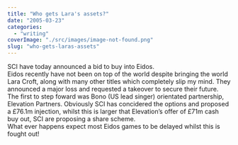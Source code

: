 ```yaml
---
title: "Who gets Lara's assets?"
date: "2005-03-23"
categories: 
  - "writing"
coverImage: "./src/images/image-not-found.png"
slug: "who-gets-laras-assets"
---
```


SCI have today announced a bid to buy into Eidos.  
Eidos recently have not been on top of the world despite bringing the world Lara Croft, along with many other titles which completely slip my mind. They announced a major loss and requested a takeover to secure their future.  
The first to step foward was Bono (US lead singer) orientated partnership, Elevation Partners. Obviously SCI has concidered the options and proposed a £76.1m injection, whilst this is larger that Elevation’s offer of £71m cash buy out, SCI are proposing a share scheme.  
What ever happens expect most Eidos games to be delayed whilst this is fought out!
